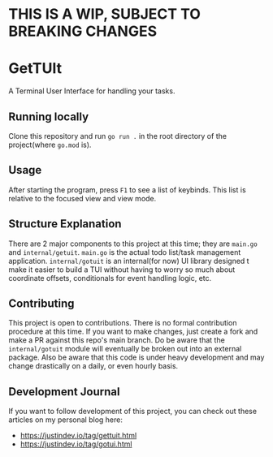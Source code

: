 # **THIS IS A WIP, SUBJECT TO BREAKING CHANGES**
# GetTUIt

A Terminal User Interface for handling your tasks.

## Running locally
Clone this repository and run `go run .` in the root directory of the project(where `go.mod` is).

## Usage
After starting the program, press `F1` to see a list of keybinds. This list is relative
to the focused view and view mode.

## Structure Explanation
There are 2 major components to this project at this time; they are `main.go` and 
`internal/getuit`. `main.go` is the actual todo list/task management application.
`internal/gotuit` is an internal(for now) UI library designed t make it easier to build
a TUI without having to worry so much about coordinate offsets, conditionals for event 
handling logic, etc.

## Contributing
This project is open to contributions. There is no formal contribution procedure at 
this time. If you want to make changes, just create a fork and make a PR against this 
repo's main branch. Do be aware that the `internal/gotuit` module will eventually be 
broken out into an external package. Also be aware that this code is under heavy 
development and may change drastically on a daily, or even hourly basis.

## Development Journal
If you want to follow development of this project, you can check out these articles on
my personal blog here:
- https://justindev.io/tag/gettuit.html
- https://justindev.io/tag/gotui.html
